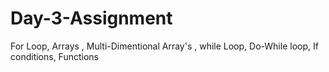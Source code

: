 # Day-3-Assignment
For Loop, Arrays , Multi-Dimentional Array's , while Loop, Do-While loop, If conditions, Functions
